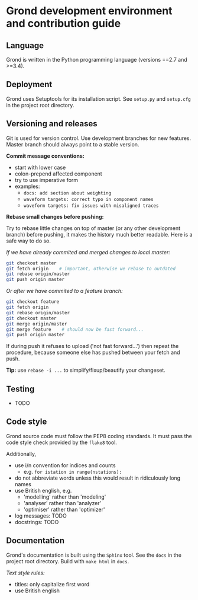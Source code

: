 # Grond development environment and contribution guide

## Language

Grond is written in the Python programming language (versions ==2.7 and >=3.4).

## Deployment

Grond uses Setuptools for its installation script. See `setup.py` and
`setup.cfg` in the project root directory.

## Versioning and releases

Git is used for version control. Use development branches for new features.
Master branch should always point to a stable version.

**Commit message conventions:**

* start with lower case
* colon-prepend affected component 
* try to use imperative form
* examples:
  - `docs: add section about weighting`
  - `waveform targets: correct typo in component names`
  - `waveform targets: fix issues with misaligned traces`

**Rebase small changes before pushing:**

Try to rebase little changes on top of master (or any other development branch)
before pushing, it makes the history much better readable. Here is a safe way
to do so.

*If we have already commited and merged changes to local master:*

```bash
git checkout master
git fetch origin    # important, otherwise we rebase to outdated
git rebase origin/master
git push origin master
```

*Or after we have commited to a feature branch:*

```bash
git checkout feature
git fetch origin
git rebase origin/master
git checkout master
git merge origin/master
git merge feature    # should now be fast forward...
git push origin master
```

If during push it refuses to upload ('not fast forward...') then repeat the
procedure, because someone else has pushed between your fetch and push.

**Tip:** use `rebase -i ...` to simplify/fixup/beautify your changeset.

## Testing

* TODO

## Code style

Grond source code must follow the PEP8 coding standards. It must pass the
code style check provided by the `flake8` tool.

Additionally,

* use i/n convention for indices and counts
  - e.g. `for istation in range(nstations):`
* do not abbreviate words unless this would result in ridiculously long names
* use British english, e.g.
  - 'modelling' rather than 'modeling'
  - 'analyser' rather than 'analyzer'
  - 'optimiser' rather than 'optimizer'
* log messages: TODO
* docstrings: TODO

## Documentation

Grond's documentation is built using the `Sphinx` tool. See the `docs`
in the project root directory. Build with `make html` in `docs`.

*Text style rules:*

* titles: only capitalize first word
* use British english
